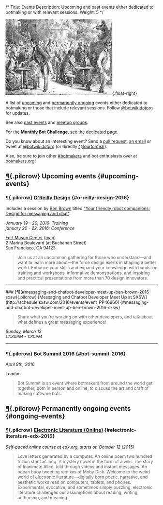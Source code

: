 /*
Title: Events
Description: Upcoming and past events either dedicated to botmaking or with relevant sessions.
Weight: 5
*/

![A botmaker gathering](/content/images/illustrations/people-evening.jpg){.float-right}

A list of [upcoming](#upcoming-events) and [permanently ongoing](#ongoing-events) events either dedicated to botmaking or those that include relevant sessions. Follow [@botwikidotorg](https://twitter.com/botwikidotorg) for updates.


See also [past events](/events/archived) and [meetup groups](/events/meetups).


For the **Monthly Bot Challenge**, [see the dedicated page](/monthly-bot-challenge). 

Do you know about an interesting event? Send a [pull request](https://github.com/botwiki/botwiki.org), [an email](mailto:stefan@fourtonfish.com) or tweet at [@botwikidotorg](https://twitter.com/botwikidotorg) (or directly [@fourtonfish](https://twitter.com/fourtonfish)).

Also, be sure to join other [#botmakers](https://twitter.com/search?q=%23botmakers) and bot enthusiasts over at [botmakers.org](https://botmakers.org/)!


## [¶](#upcoming-events){.pilcrow} Upcoming events {#upcoming-events}


### [¶](#o-reilly-design-2016){.pilcrow} [O'Reilly Design](http://conferences.oreilly.com/design-ux-interaction-iot) {#o-reilly-design-2016}

Includes a session by [Ben Brown](https://twitter.com/benbrown) titled ["Your friendly robot companions: Design for messaging and chat"](http://conferences.oreilly.com/design-ux-interaction-iot/public/schedule/detail/45682).

_January 19 - 20, 2016: Training_<br/>
_january 20 - 22, 2016: Conference_

[Fort Mason Center](http://fortmason.org/) ([map](https://www.google.com/maps/dir/Current+Location/Fort+Mason+Center+2+Marina+Boulevard+San+Francisco+CA+94123))<br/>
2 Marina Boulevard (at Buchanan Street)<br/>
San Francisco, CA 94123


> Join us at an uncommon gathering for those who understand—and want to learn more about—the force design exerts in shaping a better world. Enhance your skills and expand your knowledge with hands-on training and workshops, informative demonstrations, and inspiring and practical presentations from more than 70 design innovators.

<hr/>
### [¶](#messaging-and-chatbot-developer-meet-up-ben-brown-2016-sxsw){.pilcrow} [Messaging and Chatbot Developer Meet Up at SXSW](http://schedule.sxsw.com/2016/events/event_PP46960) {#messaging-and-chatbot-developer-meet-up-ben-brown-2016-sxsw}

> Share what you're working on with other developers, and talk about what defines a great messaging experience!

_Sunday, March 13_<br/>
_12:30PM - 1:30PM_

<hr/>

### [¶](#bot-summit-2016){.pilcrow} [Bot Summit 2016](http://tinysubversions.com/botsummit/2016/) {#bot-summit-2016}

_April 9th, 2016_

London

> Bot Summit is an event where botmakers from around the world get together, both in person and online, to discuss the art and craft of making software bots.


## [¶](#ongoing-events){.pilcrow} Permanently ongoing events {#ongoing-events}


### [¶](#electronic-literature-edx-2015){.pilcrow} [Electronic Literature (Online)](https://www.edx.org/course/electronic-literature-davidsonx-d004x) {#electronic-literature-edx-2015}

_Self-paced online course at edx.org, starts on October 12 (2015)_


> Love letters generated by a computer. An online poem two hundred trillion stanzas long. A mystery novel in the form of a wiki. The story of Inanimate Alice, told through videos and instant messages. An ocean buoy tweeting remixes of Moby Dick. Welcome to the weird world of electronic literature—digitally born poetic, narrative, and aesthetic works read on computers, tablets, and phones. Experimental, evocative, and sometimes simply puzzling, electronic literature challenges our assumptions about reading, writing, authorship, and meaning.
